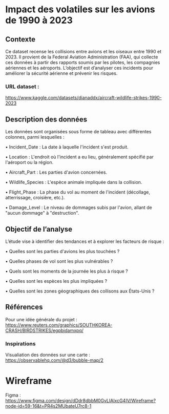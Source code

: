 # Impact des volatiles sur les avions de 1990 à 2023
## Contexte
Ce dataset recense les collisions entre avions et les oiseaux entre 1990 et 2023. Il provient de la Federal Aviation Administration (FAA), qui collecte ces données à partir des rapports soumis par les pilotes, les compagnies aériennes et les aéroports. L’objectif est d’analyser ces incidents pour améliorer la sécurité aérienne et prévenir les risques.
### URL dataset : 
https://www.kaggle.com/datasets/dianaddx/aircraft-wildlife-strikes-1990-2023

## Description des données
Les données sont organisées sous forme de tableau avec différentes colonnes, parmi lesquelles :

• Incident_Date : La date à laquelle l'incident s'est produit.

• Location : L'endroit où l'incident a eu lieu, généralement spécifié par l'aéroport ou la région.

• Aircraft_Part : Les parties d'avion concernées.

• Wildlife_Species : L'espèce animale impliquée dans la collision.

• Flight_Phase : La phase du vol au moment de l'incident (décollage, atterrissage, croisière, etc.).

• Damage_Level : Le niveau de dommages subis par l'avion, allant de "aucun dommage" à "destruction".
  
## Objectif de l’analyse
L’étude vise à identifier des tendances et à explorer les facteurs de risque :

• Quelles sont les parties d'avions les plus touchées ?

• Quelles phases de vol sont les plus vulnérables ?

• Quels sont les moments de la journée les plus à risque ?

• Quelles sont les espèces les plus impliquées ?

• Quelles sont les zones géographiques des collisons aux États-Unis ?
  
## Références
Pour une idée générale du projet : https://www.reuters.com/graphics/SOUTHKOREA-CRASH/BIRDSTRIKES/egpbjdamxpq/

### Inspirations
Visualiation des données sur une carte : https://observablehq.com/@d3/bubble-map/2
# Wireframe
Figma : https://www.figma.com/design/dDdr8dbbM0GvLIAlxcG4IV/Wireframe?node-id=59-16&t=PR4s2MUbateU7rc8-1

